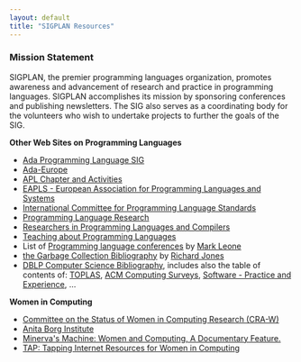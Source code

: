 ```yaml
---
layout: default
title: "SIGPLAN Resources"
---
```


### Mission Statement

SIGPLAN, the premier programming languages organization, promotes awareness and advancement of research and practice in programming languages. SIGPLAN accomplishes its mission by sponsoring conferences and publishing newsletters. The SIG also serves as a coordinating body for the volunteers who wish to undertake projects to further the goals of the SIG.

**Other Web Sites on Programming Languages**

-   [Ada Programming Language SIG](http://www.acm.org/sigada)
-   [Ada-Europe](http://www.ada-europe.org)
-   [APL Chapter and Activities](http://www.acm.org/sigapl/)
-   [EAPLS - European Association for Programming Languages and Systems](http://danae.uni-muenster.de/eapls/)
-   [International Committee for Programming Language Standards](http://anubis.dkuug.dk/JTC1/SC22/)
-   [Programming Language Research](http://www.cs.cmu.edu/afs/cs.cmu.edu/user/mleone/web/language-research.html)
-   [Researchers in Programming Languages and Compilers](http://www.cs.cmu.edu/afs/cs.cmu.edu/user/mleone/web/language-people.html)
-   [Teaching about Programming Languages](http://www.cs.iastate.edu/~leavens/teaching-prog-lang/home.html)
-   List of
    [Programming language conferences](http://www.cs.cmu.edu/afs/cs.cmu.edu/user/mleone/web/language/conferences.html)
    by
    [Mark Leone](http://www.cs.cmu.edu/afs/cs.cmu.edu/user/mleone/web/mleone-home.html)
-   [the Garbage Collection Bibliography](http://www.cs.kent.ac.uk/people/staff/rej/gcbib/gcbib.html)
    by [Richard Jones](http://www.cs.kent.ac.uk/people/staff/rej/)
-   [DBLP Computer Science Bibliography](http://dblp.uni-trier.de/db/index.html), includes also the table of contents of:
    [TOPLAS](http://dblp.uni-trier.de/db/journals/toplas/index.html), [ACM Computing Surveys](http://dblp.uni-trier.de/db/journals/csur/index.html),
    [Software - Practice and Experience](http://dblp.uni-trier.de/db/journals/spe/index.html), &#8230;

**Women in Computing**

-   [Committee on the Status of Women in Computing Research (CRA-W)](http://cra.org/cra-w)
-   [Anita Borg Institute](http://www.anitaborg.org/)
-   [Minerva's Machine: Women and Computing, A Documentary Feature.](http://xrds.acm.org/article.cfm?aid=332187)
-   [TAP: Tapping Internet Resources for Women in Computing](http://tap.mills.edu/)
